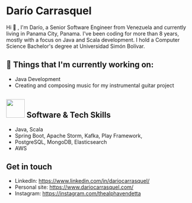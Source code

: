 # Darío Carrasquel 

Hi 👋 , I'm Darío, a Senior Software Engineer from Venezuela and currently living in Panama City, Panama. I've been coding for more than 8 years, 
mostly with a focus on Java and Scala development. I hold a Computer Science Bachelor's degree at Universidad Simón Bolívar.

## 💼  Things that I'm currently working on: 
* Java Development
* Creating and composing music for my instrumental guitar project

## <img src="https://media.giphy.com/media/WUlplcMpOCEmTGBtBW/giphy.gif" width="50"> Software & Tech Skills 

*  Java, Scala
*  Spring Boot, Apache Storm, Kafka, Play Framework, 
*  PostgreSQL, MongoDB, Elasticsearch 
*  AWS

## Get in touch
- LinkedIn: https://www.linkedin.com/in/dariocarrasquel/
- Personal site: https://www.dariocarrasquel.com/
- Instagram: https://instagram.com/thealphavendetta
